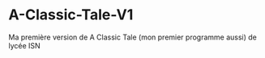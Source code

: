 # A-Classic-Tale-V1
Ma première version de A Classic Tale (mon premier programme aussi) de lycée ISN
